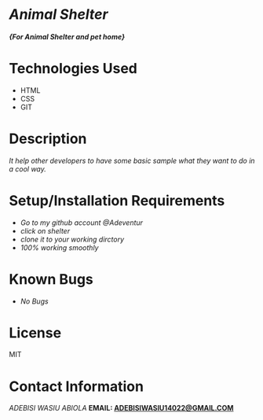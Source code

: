 # _Animal Shelter_

#### _{For Animal Shelter and pet home}_



# Technologies Used

* HTML
* CSS
* GIT

# Description

_It help other developers to have some basic sample what they want to do in a cool way._

# Setup/Installation Requirements

* _Go to my github account @Adeventur_
* _click on shelter_
* _clone it to your working dirctory_
* _100% working smoothly_

# Known Bugs

* _No Bugs_


# License
MIT

# Contact Information

_ADEBISI WASIU ABIOLA_
**EMAIL: ADEBISIWASIU14022@GMAIL.COM**